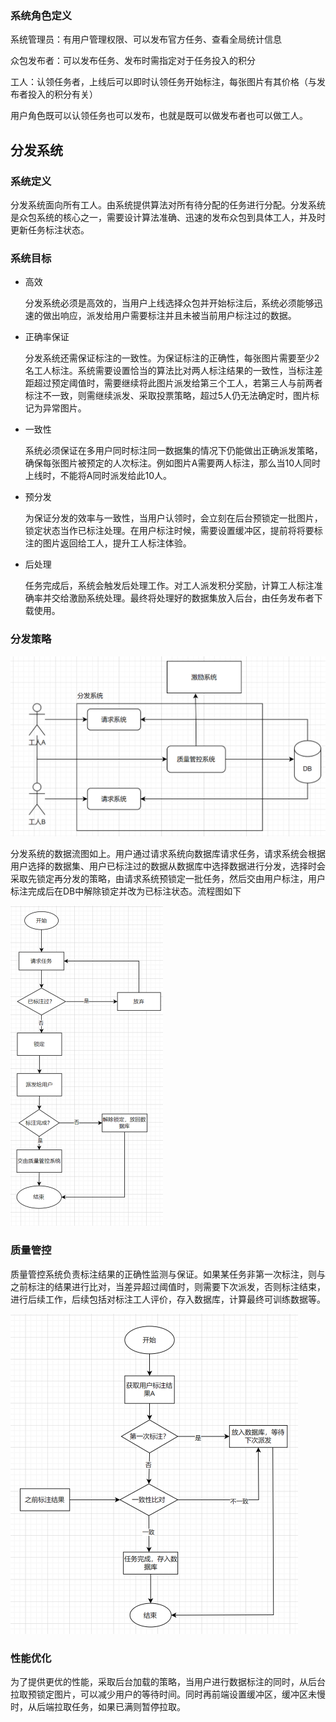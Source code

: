 ### 系统角色定义

系统管理员：有用户管理权限、可以发布官方任务、查看全局统计信息

众包发布者：可以发布任务、发布时需指定对于任务投入的积分

工人：认领任务者，上线后可以即时认领任务开始标注，每张图片有其价格（与发布者投入的积分有关）

用户角色既可以认领任务也可以发布，也就是既可以做发布者也可以做工人。



## 分发系统

### 系统定义

分发系统面向所有工人。由系统提供算法对所有待分配的任务进行分配。分发系统是众包系统的核心之一，需要设计算法准确、迅速的发布众包到具体工人，并及时更新任务标注状态。

### 系统目标

- 高效

  分发系统必须是高效的，当用户上线选择众包并开始标注后，系统必须能够迅速的做出响应，派发给用户需要标注并且未被当前用户标注过的数据。

- 正确率保证

  分发系统还需保证标注的一致性。为保证标注的正确性，每张图片需要至少2名工人标注。系统需要设置恰当的算法比对两人标注结果的一致性，当标注差距超过预定阈值时，需要继续将此图片派发给第三个工人，若第三人与前两者标注不一致，则需继续派发、采取投票策略，超过5人仍无法确定时，图片标记为异常图片。

- 一致性

  系统必须保证在多用户同时标注同一数据集的情况下仍能做出正确派发策略，确保每张图片被预定的人次标注。例如图片A需要两人标注，那么当10人同时上线时，不能将A同时派发给此10人。

- 预分发

  为保证分发的效率与一致性，当用户认领时，会立刻在后台预锁定一批图片，锁定状态当作已标注处理。在用户标注时候，需要设置缓冲区，提前将将要标注的图片返回给工人，提升工人标注体验。

- 后处理

  任务完成后，系统会触发后处理工作。对工人派发积分奖励，计算工人标注准确率并交给激励系统处理。最终将处理好的数据集放入后台，由任务发布者下载使用。

### 分发策略

<img src="../assets/1gfWSwjP8lkRA9G.png" alt="image-20240326145922294" style="zoom:50%;" />

分发系统的数据流图如上。用户通过请求系统向数据库请求任务，请求系统会根据用户选择的数据集、用户已标注过的数据从数据库中选择数据进行分发，选择时会采取先锁定再分发的策略，由请求系统预锁定一批任务，然后交由用户标注，用户标注完成后在DB中解除锁定并改为已标注状态。流程图如下

<img src="../assets/cNv74TlpBtVWfXO.png" alt="image-20240326150905792" style="zoom:50%;" />

### 质量管控

质量管控系统负责标注结果的正确性监测与保证。如果某任务非第一次标注，则与之前标注的结果进行比对，当差异超过阈值时，则需要下次派发，否则标注结束，进行后续工作，后续包括对标注工人评价，存入数据库，计算最终可训练数据等。

<img src="../assets/DMSkJ8tbmaNXind.png" alt="image-20240326152130305" style="zoom:50%;" />

### 性能优化

为了提供更优的性能，采取后台加载的策略，当用户进行数据标注的同时，从后台拉取预锁定图片，可以减少用户的等待时间。同时再前端设置缓冲区，缓冲区未慢时，从后端拉取任务，如果已满则暂停拉取。

